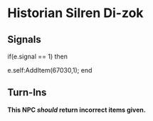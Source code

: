 # Historian Silren Di-zok
## Signals

if(e.signal == 1) then


e.self:AddItem(67030,1);
end

## Turn-Ins



**This NPC *should* return incorrect items given.**





